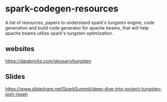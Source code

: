 # spark-codegen-resources
A list of resources, papers to understand spark's tungsten engine, code generation and build code generator for apache beams, that will help apache beams utilize spark's tungsten optimization.

## websites
https://databricks.com/glossary/tungsten

## Slides
https://www.slideshare.net/SparkSummit/deep-dive-into-project-tungsten-josh-rosen
